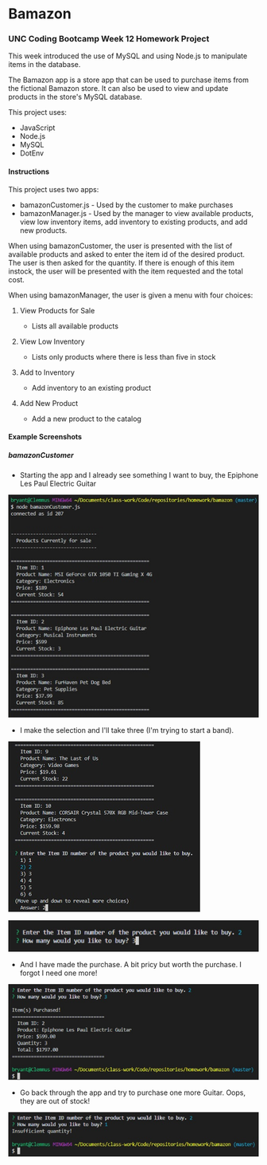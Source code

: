 # Bamazon

### UNC Coding Bootcamp Week 12 Homework Project


This week introduced the use of MySQL and using Node.js to manipulate items in the database.

The Bamazon app is a store app that can be used to purchase items from the fictional Bamazon store.  It can also be used to view and update products in the store's MySQL database.

This project uses:

* JavaScript
* Node.js
* MySQL
* DotEnv

#### Instructions

This project uses two apps:
* bamazonCustomer.js - Used by the customer to make purchases
* bamazonManager.js - Used by the manager to view available products, view low inventory items, add inventory to existing products, and add new products.

When using bamazonCustomer, the user is presented with the list of available products and asked to enter the item id of the desired product.  The user is then asked for the quantity.  If there is enough of this item instock, the user will be presented with the item requested and the total cost.  

When using bamazonManager, the user is given a menu with four choices:

1. View Products for Sale
   - Lists all available products

2. View Low Inventory
   - Lists only products where there is less than five in stock

3. Add to Inventory
   - Add inventory to an existing product

4. Add New Product
   - Add a new product to the catalog

#### Example Screenshots

##### bamazonCustomer

- Starting the app and I already see something I want to buy, the Epiphone Les Paul Electric Guitar

![running-bamazonCustomer.js](/media/bamazonCustomer-1.jpg)

- I make the selection and I'll take three (I'm trying to start a band).

![make-selection](/media/bamazonCustomer-2.jpg)

![select-quantity](/media/bamazonCustomer-3.jpg)

- And I have made the purchase. A bit pricy but worth the purchase.  I forgot I need one more!

![purchase-made](/media/bamazonCustomer-4.jpg)

- Go back through the app and try to purchase one more Guitar.  Oops, they are out of stock!

![out-of-stock](/media/bamazonCustomer-5.jpg)

